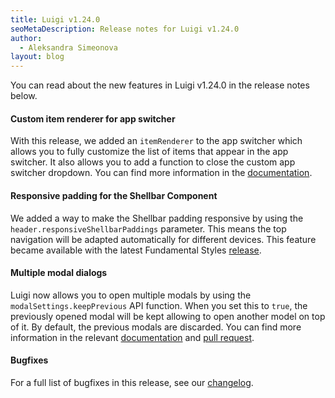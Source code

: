 ```yaml
---
title: Luigi v1.24.0
seoMetaDescription: Release notes for Luigi v1.24.0
author:
  - Aleksandra Simeonova
layout: blog
---
```


You can read about the new features in Luigi v1.24.0 in the release notes below.

<!-- Excerpt -->
#### Custom item renderer for app switcher

With this release, we added an `itemRenderer` to the app switcher which allows you to fully customize the list of items that appear in the app switcher. It also allows you to add a function to close the custom app switcher dropdown. You can find more information in the [documentation](https://docs.luigi-project.io/docs/navigation-parameters-reference?section=app-switcher). 


#### Responsive padding for the Shellbar Component

We added a way to make the Shellbar padding responsive by using the `header.responsiveShellbarPaddings` parameter. This means the top navigation will be adapted automatically for different devices. This feature became available with the latest Fundamental Styles [release](https://github.com/SAP/fundamental-styles/releases/tag/v0.24.1).

#### Multiple modal dialogs

Luigi now allows you to open multiple modals by using the `modalSettings.keepPrevious` API function. When you set this to `true`, the previously opened modal will be kept allowing to open another model on top of it. By default, the previous modals are discarded. You can find more information in the relevant [documentation](https://docs.luigi-project.io/docs/luigi-client-api/?section=openasmodal) and [pull request](https://github.com/luigi-project/luigi/pull/2785). 

#### Bugfixes

For a full list of bugfixes in this release, see our [changelog](https://github.com/luigi-project/luigi/blob/main/CHANGELOG.md).
